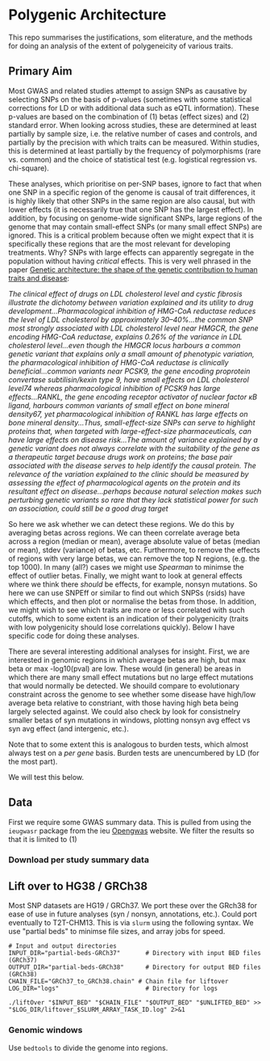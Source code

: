 # Polygenic Architecture
This repo summarises the justifications, som eliterature, and the methods for doing an analysis of the extent of polygeneicity of various traits.

## Primary Aim
Most GWAS and related studies attempt to assign SNPs as causative by selecting SNPs on the basis of p-values (sometimes with some statistical corrections for LD or with additional data such as eQTL information). These p-values are based on the combination of (1) betas (effect sizes) and (2) standard error. When looking across studies, these are determined at least partially by sample size, i.e. the relative number of cases and controls, and partially by the precision with which traits can be measured. Within studies, this is determined at least partially by the frequency of polymorphisms (rare vs. common) and the choice of statistical test (e.g. logistical regression vs. chi-square).

These analyses, which prioritise on per-SNP bases, ignore to fact that when one SNP in a specific region of the genome is causal of trait differences, it is highly likely that other SNPs in the same region are also causal, but with lower effects (it is necessarily true that one SNP has the largest effect). In addition, by focusing on genome-wide significant SNPs, large regions of the genome that may contain small-effect SNPs (or many small effect SNPs) are ignored. This is a critical problem because often we might expect that it is specifically these regions that are the most relevant for developing treatments. Why? SNPs with large effects can apparently segregate in the population without having *critical* effects. This is very well phrased in the paper [Genetic architecture: the shape of the genetic contribution to human traits and disease](https://www.nature.com/articles/nrg.2017.101):

*The clinical effect of drugs on LDL cholesterol level and cystic fibrosis illustrate the dichotomy between variation explained and its utility to drug development...Pharmacological inhibition of HMG-CoA reductase reduces the level of LDL cholesterol by approximately 30–40%...the common SNP most strongly associated with LDL cholesterol level near HMGCR, the gene encoding HMG-CoA reductase, explains 0.26% of the variance in LDL cholesterol level...even though the HMGCR locus harbours a common genetic variant that
explains only a small amount of phenotypic variation, the pharmacological inhibition of HMG-CoA reductase is clinically beneficial...common variants near PCSK9, the gene encoding proprotein convertase subtilisin/kexin type 9, have small effects on LDL cholesterol level74 whereas pharmacological inhibition of PCSK9 has large effects...RANKL, the gene encoding receptor activator of nuclear factor κB ligand, harbours common variants of small effect on bone mineral density67, yet pharmacological inhibition of RANKL has large effects on bone mineral density...Thus, small-effect-size SNPs can serve to highlight proteins that, when targeted with large-effect-size pharmaceuticals, can have large effects on disease risk...The amount of variance explained by a genetic variant does not always correlate with the suitability of the gene as a therapeutic target because drugs work on proteins; the base pair associated with the disease serves to help identify the causal protein. The relevance of the variation explained to the clinic should be measured by assessing the effect of pharmacological agents on the protein and its resultant effect on disease...perhaps because natural selection makes such perturbing genetic variants so rare that they lack statistical power for such an association, could still be a good drug target*

So here we ask whether we can detect these regions. We do this by averaging betas across regions. We can theen correlate average beta across a region (median or mean), average absolute value of betas (median or mean), stdev (variance) of betas, etc. Furthermore, to remove the effects of regions with very large betas, we can remove the top N regions, (e.g. the top 1000). In many (all?) cases we might use *Spearman* to minimse the effect of outlier betas. Finally, we might want to look at general effects where we think there *should* be effects, for example, nonsyn mutations. So here we can use SNPEff or similar to find out which SNPSs (rsids) have which effects, and then plot or normalise the betas from those. In addition, we might wish to see which traits are more or less correlated with such cutoffs, which to some extent is an indication of their polygenicity (traits with low polygenicity should lose correlations quickly). Below I have specific code for doing these analyses.

There are several interesting additional analyses for insight. First, we are interested in genomic regions in which average betas are high, but max beta or max -log10(pval) are low. These would (in general) be areas in which there are many small effect mutations but no large effect mutations that would normally be detected. We shouild compare to evolutionary constraint across the genome to see whether some disease have high/low average beta relative to constriant, with those having high beta being largely selected against. We could also check by look for consistnelry smaller betas of syn mutations in windows, plotting nonsyn avg effect vs syn avg effect (and intergenic, etc.).

Note that to some extent this is analogous to burden tests, which almost always test on a *per gene* basis. Burden tests are unencumbered by LD (for the most part).

We will test this below.

## Data
First we require some GWAS summary data. This is pulled from using the `ieugwasr` package from the ieu [Opengwas](https://gwas.mrcieu.ac.uk/) website. We filter the results so that it is limited to (1) 

### Download per study summary data 

## Lift over to HG38 / GRCh38
Most SNP datasets are HG19 / GRCh37. We port these over the GRch38 for ease of use in future analyses (syn / nonsyn, annotations, etc.). Could port eventually to T2T-CHM13. This is via `slurm` using the following syntax. We use "partial beds" to minimse file sizes, and array jobs for speed.

```
# Input and output directories
INPUT_DIR="partial-beds-GRCh37"       # Directory with input BED files (GRCh37)
OUTPUT_DIR="partial-beds-GRCh38"      # Directory for output BED files (GRCh38)
CHAIN_FILE="GRCh37_to_GRCh38.chain" # Chain file for liftover
LOG_DIR="logs"                        # Directory for logs

./liftOver "$INPUT_BED" "$CHAIN_FILE" "$OUTPUT_BED" "$UNLIFTED_BED" >> "$LOG_DIR/liftover_$SLURM_ARRAY_TASK_ID.log" 2>&1

```

### Genomic windows
Use `bedtools` to divide the genome into regions.
